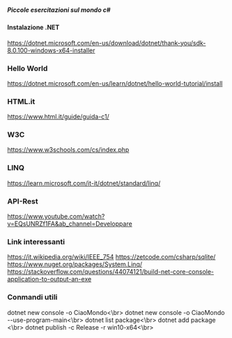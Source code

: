 ##### Piccole esercitazioni sul mondo c#

#### Instalazione .NET
https://dotnet.microsoft.com/en-us/download/dotnet/thank-you/sdk-8.0.100-windows-x64-installer

### Hello World
https://dotnet.microsoft.com/en-us/learn/dotnet/hello-world-tutorial/install

### HTML.it 
https://www.html.it/guide/guida-c1/ 

### W3C
https://www.w3schools.com/cs/index.php

### LINQ
https://learn.microsoft.com/it-it/dotnet/standard/linq/

### API-Rest
https://www.youtube.com/watch?v=EQsUNRZf1FA&ab_channel=Developpare

### Link interessanti
https://it.wikipedia.org/wiki/IEEE_754
https://zetcode.com/csharp/sqlite/
https://www.nuget.org/packages/System.Linq/
https://stackoverflow.com/questions/44074121/build-net-core-console-application-to-output-an-exe

### Conmandi utili
dotnet new console -o CiaoMondo<\br>
dotnet new console -o CiaoMondo --use-program-main<\br>
dotnet list package<\br>
dotnet add package <nome pacchetto><\br>
dotnet publish -c Release -r win10-x64<\br>